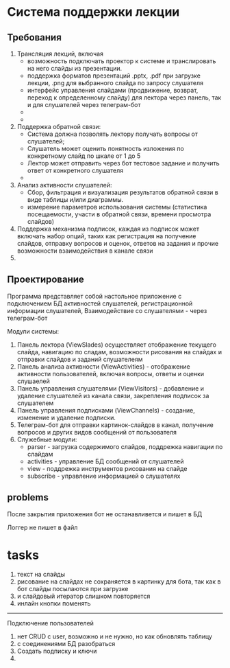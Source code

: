 # Система поддержки лекции

## Требования

1. Трансляция лекций, включая  
   - возможность подключать проектор к системе и транслировать на него слайды из презентации.
   - поддержка форматов презентаций .pptx, .pdf при загрузке лекции, .png для выбранного слайда по запросу слушателя
   - интерфейс управления слайдами (продвижение, возврат, переход к определенному слайду) для лектора через панель, так и для слушателей через телеграм-бот
   - 
   - 
2. Поддержка обратной связи:
   - Система должна позволять лектору получать вопросы от слушателей;
   - Слушатель может оценить понятность изложения по конкретному слайд по шкале от 1 до 5
   - Лектор может отправить через бот тестовое задание и получить ответ от конкретного слушателя
   - 
3. Анализ активности слушателей:
   - Сбор, фильтрация и визуализация результатов обратной связи в виде таблицы и/или диаграммы.
   - измерение параметров использования системы (статистика посещаемости, участи в обратной связи, времени просмотра слайдов)
4. Поддержка механизма подписок, каждая из подписок может включать набор опций, таких как регистрация на получение слайдов, отправку вопросов и оценок, ответов на задания и прочие возможности взаимодействия в канале связи
5. 
   

## Проектирование

Программа представляет собой настольное приложение с подключением БД активностей слушателей, регистрационной информации слушателей,
Взаимодействие со слушателями - через телеграм-бот

Модули системы:

1. Панель лектора (ViewSlades) осуществляет отображение текущего слайда, навигацию по сладам, возможности рисования на слайдах и отправки слайдов и заданий слушателеям
2. Панель анализа активности (ViewActivities) - отображение активности пользователей, включая вопросы, ответы и оценки слушаелей
3. Панель управления слушателями (ViewVisitors) - добавление и удаление слушателей из канала связи, закрепления подписок за слушателем
4. Панель управления подписками (ViewChannels) - создание, изменение и удаление подписки.
5. Телеграм-бот для отправки картинок-слайдов в канал, получение вопросов и других видов сообщений от пользователя
6. Служебные модули:
   - parser - загрузка содержимого слайдов, поддрежка навигации по слайдам
   - activities - управление БД сообщений от слушателей
   - view - поддрежка инструментов рисования на слайде
   - subscribe - управление информацией о слушателях


## problems

После закрытия приложения бот не останавливется и пишет в БД

Логгер не пишет в файл

# tasks

1. текст на слайды
2. рисование на слайдах не сохраняется в картинку для бота, так как в бот слайды посылаются при загрузке
3. и слайдовый итератор слишком повторяется
3. инлайн кнопки поменять

_______________
Подключение пользователей 
1. нет CRUD с user, возможно и не нужно, но как обновлять таблицу
2. с соединениями БД разобраться
2. Создать подписку и ключи
3. 